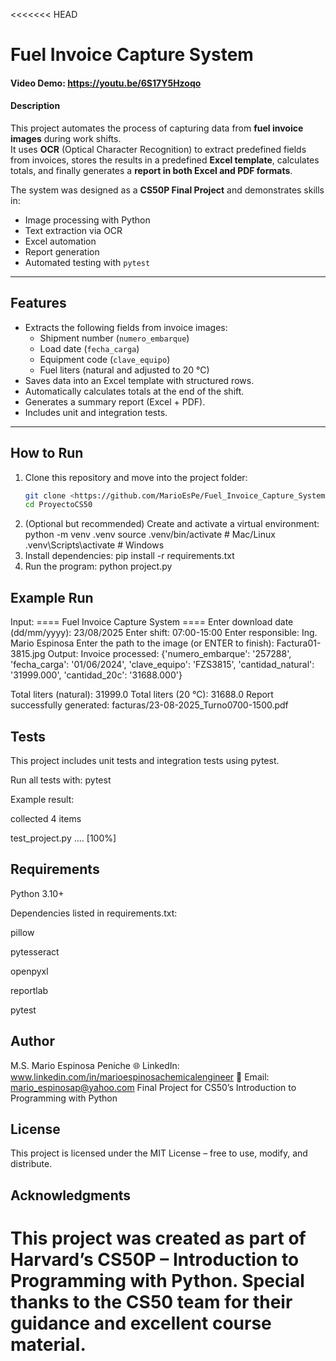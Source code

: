 <<<<<<< HEAD
# Fuel Invoice Capture System
#### Video Demo: <https://youtu.be/6S17Y5Hzoqo>

#### Description
This project automates the process of capturing data from **fuel invoice images** during work shifts.  
It uses **OCR** (Optical Character Recognition) to extract predefined fields from invoices, stores the results in a predefined **Excel template**, calculates totals, and finally generates a **report in both Excel and PDF formats**.

The system was designed as a **CS50P Final Project** and demonstrates skills in:
- Image processing with Python
- Text extraction via OCR
- Excel automation
- Report generation
- Automated testing with `pytest`

---

## Features
- Extracts the following fields from invoice images:
  - Shipment number (`numero_embarque`)
  - Load date (`fecha_carga`)
  - Equipment code (`clave_equipo`)
  - Fuel liters (natural and adjusted to 20 °C)
- Saves data into an Excel template with structured rows.
- Automatically calculates totals at the end of the shift.
- Generates a summary report (Excel + PDF).
- Includes unit and integration tests.

---

## How to Run

1. Clone this repository and move into the project folder:
   ```bash
   git clone <https://github.com/MarioEsPe/Fuel_Invoice_Capture_System>
   cd ProyectoCS50
2. (Optional but recommended) Create and activate a virtual environment:
   python -m venv .venv
   source .venv/bin/activate    # Mac/Linux
   .venv\Scripts\activate       # Windows
3. Install dependencies:
   pip install -r requirements.txt
4. Run the program:
   python project.py

## Example Run
Input:
==== Fuel Invoice Capture System ====
Enter download date (dd/mm/yyyy): 23/08/2025
Enter shift: 07:00-15:00
Enter responsible: Ing. Mario Espinosa
Enter the path to the image (or ENTER to finish): Factura01-3815.jpg
Output:
Invoice processed: {'numero_embarque': '257288', 'fecha_carga': '01/06/2024',
 'clave_equipo': 'FZS3815', 'cantidad_natural': '31999.000',
 'cantidad_20c': '31688.000'}

Total liters (natural): 31999.0
Total liters (20 °C): 31688.0
Report successfully generated: facturas/23-08-2025_Turno0700-1500.pdf

## Tests

This project includes unit tests and integration tests using pytest.

Run all tests with:
pytest

Example result:

collected 4 items

test_project.py ....                                                                 [100%]

## Requirements

Python 3.10+

Dependencies listed in requirements.txt:

pillow

pytesseract

openpyxl

reportlab

pytest


## Author

M.S. Mario Espinosa Peniche
🌐 LinkedIn: www.linkedin.com/in/marioespinosachemicalengineer
📧 Email: mario_espinosap@yahoo.com
Final Project for CS50’s Introduction to Programming with Python

## License

This project is licensed under the MIT License – free to use, modify, and distribute.

## Acknowledgments

This project was created as part of Harvard’s CS50P – Introduction to Programming with Python.
Special thanks to the CS50 team for their guidance and excellent course material.
=======

